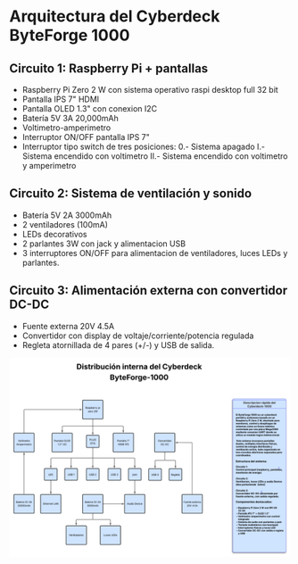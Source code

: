 # Arquitectura del Cyberdeck ByteForge 1000

## Circuito 1: Raspberry Pi + pantallas
- Raspberry Pi Zero 2 W con sistema operativo raspi desktop full 32 bit
- Pantalla IPS 7" HDMI 
- Pantalla OLED 1.3" con conexion I2C
- Batería 5V 3A 20,000mAh
- Voltimetro-amperimetro
- Interruptor ON/OFF pantalla IPS 7"
- Interruptor tipo switch de tres posiciones:
      0.- Sistema apagado
      I.- Sistema encendido con voltimetro
      II.- Sistema encendido con voltimetro y amperimetro
                                            

## Circuito 2: Sistema de ventilación y sonido
- Batería 5V 2A 3000mAh
- 2 ventiladores (100mA)
- LEDs decorativos
- 2 parlantes 3W con jack y alimentacion USB
- 3 interruptores ON/OFF para alimentacion de ventiladores, luces LEDs y parlantes.


## Circuito 3: Alimentación externa con convertidor DC-DC
- Fuente externa 20V 4.5A
- Convertidor con display de voltaje/corriente/potencia regulada
- Regleta atornillada de 4 pares (+/-) y USB de salida.
  
![Diagrama de conexiones del ByteForge 1000](fotos_cyberdeck/Diagrama_conexiones_ByteForge-1000.png)
